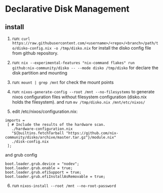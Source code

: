 # Declarative Disk Management

## install

1. run:
   `curl https://raw.githubusercontent.com/<username>/<repo>/<branch>/path/to/disko-config.nix -o /tmp/disko.nix`
   for install the disko config file from github repository.

2. run:
   `nix --experimental-features "nix-command flakes" run github:nix-community/disko -- --mode disko /tmp/disko`
   for declare the disk partition and mounting

3. run: `mount | grep /mnt` for check the mount points

4. run: `nixos-generate-config --root /mnt --no-filesystems` to generate nixos configuration files
   without filesystem configuration (disko.nix holds the filesystem). and run
   `mv /tmp/disko.nix /mnt/etc/nixos/`

5. edit /etc/nixos/configuration.nix:

```
imports =
 [ # Include the results of the hardware scan.
   ./hardware-configuration.nix
   "${builtins.fetchTarball "https://github.com/nix-community/disko/archive/master.tar.gz"}/module.nix"
   ./disk-config.nix
 ];
```

and grub config

```
boot.loader.grub.device = "nodev";
boot.loader.grub.enable = true;
boot.loader.grub.efiSupport = true;
boot.loader.grub.efiInstallAsRemovable = true;
```

6. run `nixos-install --root /mnt --no-root-password`
